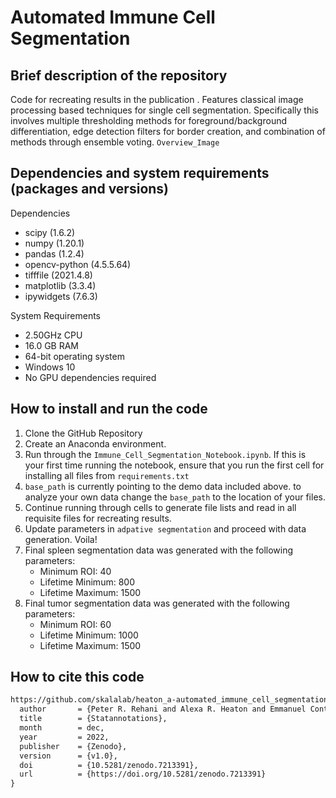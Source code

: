 # Automated Immune Cell Segmentation

## Brief description of the repository

Code for recreating results in the publication <INSERT FINAL PAPER NAME>. Features classical image processing based techniques for single cell segmentation. Specifically this involves multiple thresholding methods for foreground/background differentiation, edge detection filters for border creation, and combination of methods through ensemble voting. `Overview_Image`

## Dependencies and system requirements (packages and versions)

Dependencies
* scipy (1.6.2)
* numpy (1.20.1)
* pandas (1.2.4)
* opencv-python (4.5.5.64)
* tifffile (2021.4.8)
* matplotlib (3.3.4)
* ipywidgets (7.6.3)
  
System Requirements
* 2.50GHz CPU
* 16.0 GB RAM
* 64-bit operating system
* Windows 10
* No GPU dependencies required

## How to install and run the code

1. Clone the GitHub Repository
2. Create an Anaconda environment.
3. Run through the `Immune_Cell_Segmentation_Notebook.ipynb`. If this is your first time running the notebook, ensure that you run the first cell for installing all files from `requirements.txt`
4. `base_path` is currently pointing to the demo data included above. to analyze your own data change the `base_path` to the location of your files. 
5. Continue running through cells to generate file lists and read in all requisite files for recreating results. 
6. Update parameters in `adpative segmentation` and proceed with data generation. Voila!  
7. Final spleen segmentation data was generated with the following parameters: 
    * Minimum ROI: 40
    * Lifetime Minimum: 800
    * Lifetime Maximum: 1500
8. Final tumor segmentation data was generated with the following parameters:
    * Minimum ROI: 60
    * Lifetime Minimum: 1000
    * Lifetime Maximum: 1500

## How to cite this code

```tex
https://github.com/skalalab/heaton_a-automated_immune_cell_segmentation.git@software{Peter_R_Rehani_2022_7213391,
  author       = {Peter R. Rehani and Alexa R. Heaton and Emmanuel Contreras Guzman and Melissa C. Skala},
  title        = {Statannotations},
  month        = dec,
  year         = 2022,
  publisher    = {Zenodo},
  version      = {v1.0},
  doi          = {10.5281/zenodo.7213391},
  url          = {https://doi.org/10.5281/zenodo.7213391}
}
```
